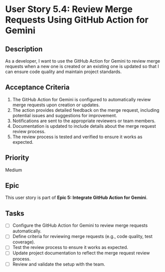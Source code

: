 # User Story 5.4: Review Merge Requests Using GitHub Action for Gemini

## Description
As a developer, I want to use the GitHub Action for Gemini to review merge requests when a new one is created or an existing one is updated so that I can ensure code quality and maintain project standards.

## Acceptance Criteria
1. The GitHub Action for Gemini is configured to automatically review merge requests upon creation or updates.
2. The action provides detailed feedback on the merge request, including potential issues and suggestions for improvement.
3. Notifications are sent to the appropriate reviewers or team members.
4. Documentation is updated to include details about the merge request review process.
5. The review process is tested and verified to ensure it works as expected.

## Priority
Medium

## Epic
This user story is part of **Epic 5: Integrate GitHub Action for Gemini**.

## Tasks
- [ ] Configure the GitHub Action for Gemini to review merge requests automatically.
- [ ] Define criteria for reviewing merge requests (e.g., code quality, test coverage).
- [ ] Test the review process to ensure it works as expected.
- [ ] Update project documentation to reflect the merge request review process.
- [ ] Review and validate the setup with the team.